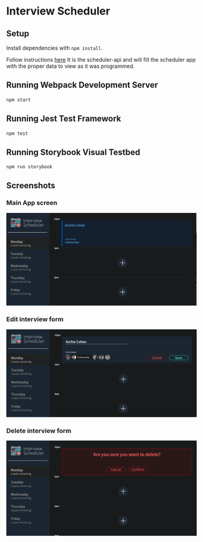 # Interview Scheduler

## Setup

Install dependencies with `npm install`.

Follow instructions [here](https://github.com/lighthouse-labs/scheduler-api)
It is the scheduler-api and will fill the scheduler app with the proper data to view as it was programmed.

## Running Webpack Development Server

```sh
npm start
```

## Running Jest Test Framework

```sh
npm test
```

## Running Storybook Visual Testbed

```sh
npm run storybook
```

## Screenshots

### Main App screen

!["Main application screen"](https://github.com/Funk3/Scheduler/blob/master/docs/main_app.png)

### Edit interview form

!["Edit interview form"](https://github.com/Funk3/Scheduler/blob/master/docs/interview_edit.png)

### Delete interview form

!["Delete interview form"](https://github.com/Funk3/Scheduler/blob/master/docs/interview_delete.png)
